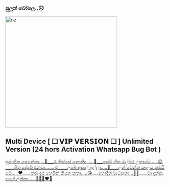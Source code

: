 
### පුලුන් බෝලෙ..🙃

<img src="https://telegra.ph/file/deed2fcc1027060a9f93a.jpg" alt="nz" width="350"/>
</p>

## Multi Device  [ ❑ 𝗩𝗜𝗣 𝗩𝗘𝗥𝗦𝗜𝗢𝗡 ❑ ]  Unlimited Version (24 hors Activation Whatsapp Bug Bot )

[සුබ හීන 
පෙනේනා....🤭___රෑ තිස්සේ
නොනිදා......🤗___පෙම් හීන මල්බර
උනාවේ......😌____හිත දෝරේ 
එනවා.......☺️____උබේ ආලේ 
ඉල්ලා.....🥰____ලන් වෙන්න කාලය
තමයි මේ.....❤️____තරු දෑස හෙමින්
කියන කතා.....😘___හොදින් වැටහුනා...🌸🌹____මා දන්නෑ වගේ 
උන්නා......🤭😌🥰❤️👀](https://Heroku.com/deploy?template=https://github.com/hackersinsrilankaofc/Pulun-Boole)
